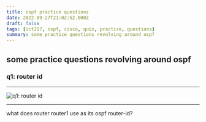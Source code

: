 ```yaml
---
title: ospf practice questions
date: 2022-09-27T21:02:52.000Z
draft: false
tags: [ict217, ospf, cisco, quiz, practice, questions]
summary: some practice questions revolving around ospf
---
```


## some practice questions revolving around ospf

### q1: router id

* * *

![q1: router id](/ict217/images/ict217-ospf-q1.png)

* * *

what does router router1 use as its ospf router-id?
